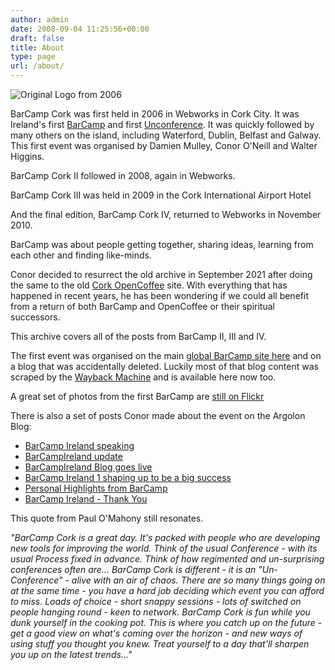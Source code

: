 ```yaml
---
author: admin
date: 2008-09-04 11:25:56+00:00
draft: false
title: About
type: page
url: /about/
---
```


![Original Logo from 2006](/barcamp_ireland_white.png)

BarCamp Cork was first held in 2006 in Webworks in Cork City. It was Ireland's first [BarCamp](https://en.wikipedia.org/wiki/BarCamp) and first [Unconference](https://en.wikipedia.org/wiki/Unconference). It was quickly followed by many others on the island, including Waterford, Dublin, Belfast and Galway. This first event was organised by Damien Mulley, Conor O'Neill and Walter Higgins.

BarCamp Cork II followed in 2008, again in Webworks.

BarCamp Cork III was held in 2009 in the Cork International Airport Hotel 

And the final edition, BarCamp Cork IV, returned to Webworks in November 2010.

BarCamp was about people getting together, sharing ideas, learning from each other and finding like-minds.

Conor decided to resurrect the old archive in September 2021 after doing the same to the old [Cork OpenCoffee](https://corkopencoffee.org/) site. With everything that has happened in recent years, he has been wondering if we could all benefit from a return of both BarCamp and OpenCoffee or their spiritual successors.

This archive covers all of the posts from BarCamp II, III and IV. 

The first event was organised on the main [global BarCamp site here](http://barcamp.org/w/page/400866/BarCampIreland) and on a blog that was accidentally deleted. Luckily most of that blog content was scraped by the [Wayback Machine](https://web.archive.org/web/20070913211050/http://argolon.com/BarCampIreland/blog/) and is available here now too.

A great set of photos from the first BarCamp are [still on Flickr](https://www.flickr.com/photos/tags/barcampireland/)

There is also a set of posts Conor made about the event on the Argolon Blog:

* [BarCamp Ireland speaking](https://argolon.com/2006/07/24/barcamp-ireland/)
* [BarCampIreland update](https://argolon.com/2006/08/31/barcampireland-update/)
* [BarCampIreland Blog goes live](https://argolon.com/2006/09/07/barcampireland-blog-goes-live/)
* [BarCamp Ireland 1 shaping up to be a big success](https://argolon.com/2006/09/25/barcamp-ireland-1-shaping-up-to-be-a-big-success/)
* [Personal Highlights from BarCamp](https://argolon.com/2006/10/03/personal-highlights-from-barcamp/)
* [BarCamp Ireland - Thank You](https://argolon.com/2006/10/01/barcamp-ireland-thank-you/)


This quote from Paul O'Mahony still resonates.

_"BarCamp Cork is a great day.  It's packed with people who are developing new tools for improving the world.
Think of the usual Conference - with its usual Process fixed in advance.  Think of how regimented and un-surprising conferences often are...
BarCamp Cork is different - it is an "Un-Conference" - alive with an air of chaos.  There are so many things going on at the same time - you have a hard job deciding which event you can afford to miss.
Loads of choice - short snappy sessions - lots of switched on people hanging round -  keen to network.
BarCamp Cork is fun while you dunk yourself in the cooking pot.  This is where you catch up on the future - get a good view on what's coming over the horizon - and new ways of using stuff you thought you knew.
Treat yourself to a day that'll sharpen you up on the latest trends..."_


